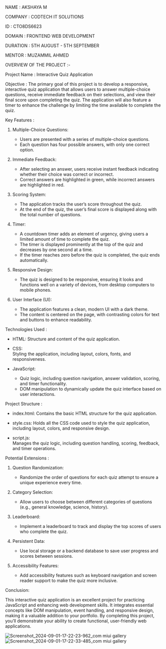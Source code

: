 NAME : AKSHAYA M

COMPANY : CODTECH IT SOLUTIONS

ID : CTO8DS6623

DOMAIN : FRONTEND WEB DEVELOPMENT

DURATION : 5TH AUGUST - 5TH SEPTEMBER

MENTOR : MUZAMMIL AHMED

OVERVIEW OF THE PROJECT :-

Project Name :  Interactive Quiz Application

Objective : 
The primary goal of this project is to develop a responsive, interactive quiz application that allows users to answer multiple-choice questions, receive immediate feedback on their selections, and view their final score upon completing the quiz. The application will also feature a timer to enhance the challenge by limiting the time available to complete the quiz.

Key Features :

1. Multiple-Choice Questions:
   - Users are presented with a series of multiple-choice questions.
   - Each question has four possible answers, with only one correct option.

2. Immediate Feedback:
   - After selecting an answer, users receive instant feedback indicating whether their choice was correct or incorrect.
   - Correct answers are highlighted in green, while incorrect answers are highlighted in red.

3. Scoring System:
   - The application tracks the user’s score throughout the quiz.
   - At the end of the quiz, the user’s final score is displayed along with the total number of questions.

4. Timer:
   - A countdown timer adds an element of urgency, giving users a limited amount of time to complete the quiz.
   - The timer is displayed prominently at the top of the quiz and decreases by one second at a time.
   - If the timer reaches zero before the quiz is completed, the quiz ends automatically.

5. Responsive Design:
   - The quiz is designed to be responsive, ensuring it looks and functions well on a variety of devices, from desktop computers to mobile phones.

6. User Interface (UI):
   - The application features a clean, modern UI with a dark theme.
   - The content is centered on the page, with contrasting colors for text and buttons to enhance readability.

Technologies Used :

- HTML:
  Structure and content of the quiz application.

- CSS:  
  Styling the application, including layout, colors, fonts, and responsiveness.

- JavaScript:  
  - Quiz logic, including question navigation, answer validation, scoring, and timer functionality.
  - DOM manipulation to dynamically update the quiz interface based on user interactions.

Project Structure :

- index.html: 
  Contains the basic HTML structure for the quiz application.

- style.css: 
  Holds all the CSS code used to style the quiz application, including layout, colors, and responsive design.

- script.js:  
  Manages the quiz logic, including question handling, scoring, feedback, and timer operations.

Potential Extensions :

1. Question Randomization:
   - Randomize the order of questions for each quiz attempt to ensure a unique experience every time.

2. Category Selection:
   - Allow users to choose between different categories of questions (e.g., general knowledge, science, history).

3. Leaderboard:
   - Implement a leaderboard to track and display the top scores of users who complete the quiz.

4. Persistent Data:
   - Use local storage or a backend database to save user progress and scores between sessions.

5. Accessibility Features:
   - Add accessibility features such as keyboard navigation and screen reader support to make the quiz more inclusive.

Conclusion:

This interactive quiz application is an excellent project for practicing JavaScript and enhancing web development skills. It integrates essential concepts like DOM manipulation, event handling, and responsive design, making it a valuable addition to your portfolio. By completing this project, you’ll demonstrate your ability to create functional, user-friendly web applications.





![Screenshot_2024-09-01-17-22-23-962_com miui gallery](https://github.com/user-attachments/assets/d3b34178-a10e-45a2-95e8-336102989956)
![Screenshot_2024-09-01-17-22-33-485_com miui gallery](https://github.com/user-attachments/assets/8f358d16-22a2-4d89-a750-4df63d254d83)

